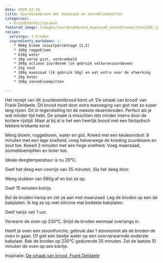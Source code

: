 ```yaml
---
date: 2020-12-16
title: Zuurdesembrood met maanzaad en zonnebloempitten
categories:
  - broodEnOntbijtgranen
featured_image: /images/zuurdesembrood_maanzaad_zonnebloempitten1200.jpg
recipe:
  servings: 3 broden
  ingredients_markdown: |-
    * 900g bloem (eiwitpercentage 11,5)
    * 100g roggebloem
    * 610g water
    * 10g verse gist, verbrokkeld
    * 300g actieve zuurdesem (ik gebruik volkorenzuurdesem)
    * 22g zout
    * 100g maanzaad (ik gebruik 50g) en wat extra voor de afwerking
    * 20g boter
    * 100g zonnebloempitten
    
---
```

Het recept van dit zuurdesembrood komt uit ‘De smaak van brood’ van Frank Deldaele.
Dit brood moet door extra toevoeging van gist niet zo super lang rijzen. Dit in tegenstelling tot de meeste desembroden.
Perfect als je wat minder tijd hebt.
De smaak is misschien iets minder intens door de kortere rijstijd.
Maar al bij al is het een heerlijk brood met een fantastisch lekkere krokante korst.

<!--more-->

Meng bloem, roggebloem, water en gist.
Kneed met een keukenrobot: 8 minuten met een lage snelheid, voeg halverwege de kneding zuurdesem en zout toe.
Kneed 2 minuten met een hoge snelheid.
Voeg maanzaad, zonnebloempitten en boter toe.

Ideale deegtemperatuur is nu 26°C.

Geef het deeg een voorrijs van 35 minuten.
Sla het deeg door.

Weeg stukken van 680g af en bol ze op.

Geef 15 minuten bolrijs.

Bol de broden herop en zet ze aan met maanzaad.
Leg de broden op een de bakplaten. Ik leg ze op met silicone mat bedekte bakplaten.

Geef narijs van 1 uur.

Verwarm de oven op 230°C.
Snijd de broden eenmaal overlangs in.

Heeft je oven een stoomfunctie, gebruik dan 1 stoomstoot als de broden de oven in gaan.
Of giet een beetje water op een voorverwarmde onderste bakplaat.
Bak de broden op 230°C gedurende 35 minuten.
Zet de laatste 10 minuten de oven op een kiertje.


Inspiratie: [De smaak van brood, Frank Deldaele](https://www.standaardboekhandel.be/p/de-smaak-van-brood-9789401424011?gclid=EAIaIQobChMInb36wv_S7QIVCuh3Ch3NSQcKEAAYASAAEgLJL_D_BwE#!
)
